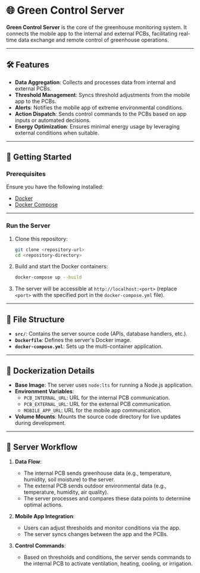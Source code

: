 
# 🌐 Green Control Server  

**Green Control Server** is the core of the greenhouse monitoring system. It connects the mobile app to the internal and external PCBs, facilitating real-time data exchange and remote control of greenhouse operations.

---

## 🛠️ Features  

- **Data Aggregation**: Collects and processes data from internal and external PCBs.  
- **Threshold Management**: Syncs threshold adjustments from the mobile app to the PCBs.  
- **Alerts**: Notifies the mobile app of extreme environmental conditions.  
- **Action Dispatch**: Sends control commands to the PCBs based on app inputs or automated decisions.  
- **Energy Optimization**: Ensures minimal energy usage by leveraging external conditions when suitable.  

---

## 🚀 Getting Started  

### Prerequisites  

Ensure you have the following installed:  
- [Docker](https://www.docker.com/)  
- [Docker Compose](https://docs.docker.com/compose/)  

---

### Run the Server  

1. Clone this repository:  

   ```bash
   git clone <repository-url>
   cd <repository-directory>
   ```

2. Build and start the Docker containers:  

   ```bash
   docker-compose up --build
   ```

3. The server will be accessible at `http://localhost:<port>` (replace `<port>` with the specified port in the `docker-compose.yml` file).  

---

## 📂 File Structure  

- **`src/`**: Contains the server source code (APIs, database handlers, etc.).  
- **`Dockerfile`**: Defines the server's Docker image.  
- **`docker-compose.yml`**: Sets up the multi-container application.  

---

## 🐳 Dockerization Details  

- **Base Image**: The server uses `node:lts` for running a Node.js application.  
- **Environment Variables**:  
  - `PCB_INTERNAL_URL`: URL for the internal PCB communication.  
  - `PCB_EXTERNAL_URL`: URL for the external PCB communication.  
  - `MOBILE_APP_URL`: URL for the mobile app communication.  
- **Volume Mounts**: Mounts the source code directory for live updates during development.  

---

## 🌱 Server Workflow  

1. **Data Flow**:  
   - The internal PCB sends greenhouse data (e.g., temperature, humidity, soil moisture) to the server.  
   - The external PCB sends outdoor environmental data (e.g., temperature, humidity, air quality).  
   - The server processes and compares these data points to determine optimal actions.  

2. **Mobile App Integration**:  
   - Users can adjust thresholds and monitor conditions via the app.  
   - The server syncs changes between the app and the PCBs.  

3. **Control Commands**:  
   - Based on thresholds and conditions, the server sends commands to the internal PCB to activate ventilation, heating, cooling, or irrigation.  
